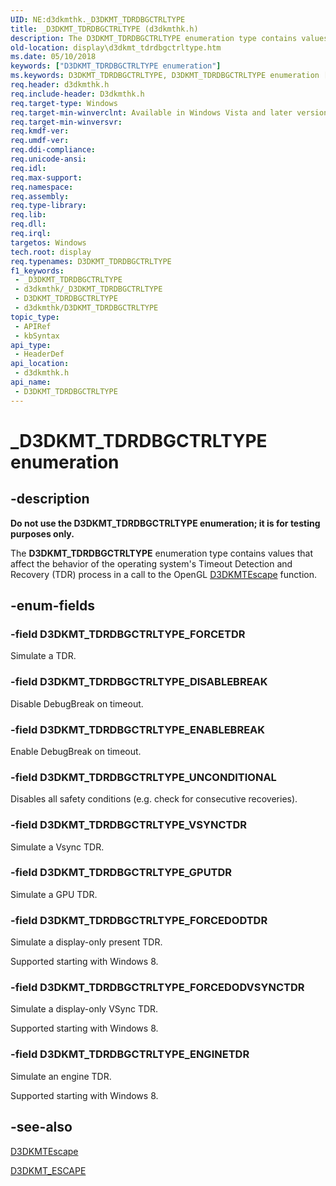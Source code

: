```yaml
---
UID: NE:d3dkmthk._D3DKMT_TDRDBGCTRLTYPE
title: _D3DKMT_TDRDBGCTRLTYPE (d3dkmthk.h)
description: The D3DKMT_TDRDBGCTRLTYPE enumeration type contains values that affect the behavior of the operating system's Timeout Detection and Recovery (TDR) process in a call to the OpenGL D3DKMTEscape function.
old-location: display\d3dkmt_tdrdbgctrltype.htm
ms.date: 05/10/2018
keywords: ["D3DKMT_TDRDBGCTRLTYPE enumeration"]
ms.keywords: D3DKMT_TDRDBGCTRLTYPE, D3DKMT_TDRDBGCTRLTYPE enumeration [Display Devices], D3DKMT_TDRDBGCTRLTYPE_DISABLEBREAK, D3DKMT_TDRDBGCTRLTYPE_ENABLEBREAK, D3DKMT_TDRDBGCTRLTYPE_ENGINETDR, D3DKMT_TDRDBGCTRLTYPE_FORCEDODTDR, D3DKMT_TDRDBGCTRLTYPE_FORCEDODVSYNCTDR, D3DKMT_TDRDBGCTRLTYPE_FORCETDR, D3DKMT_TDRDBGCTRLTYPE_GPUTDR, D3DKMT_TDRDBGCTRLTYPE_UNCONDITIONAL, D3DKMT_TDRDBGCTRLTYPE_VSYNCTDR, OpenGL_Structs_7c8128ed-aa43-4943-bc1f-948da6163316.xml, _D3DKMT_TDRDBGCTRLTYPE, d3dkmthk/D3DKMT_TDRDBGCTRLTYPE, d3dkmthk/D3DKMT_TDRDBGCTRLTYPE_DISABLEBREAK, d3dkmthk/D3DKMT_TDRDBGCTRLTYPE_ENABLEBREAK, d3dkmthk/D3DKMT_TDRDBGCTRLTYPE_ENGINETDR, d3dkmthk/D3DKMT_TDRDBGCTRLTYPE_FORCEDODTDR, d3dkmthk/D3DKMT_TDRDBGCTRLTYPE_FORCEDODVSYNCTDR, d3dkmthk/D3DKMT_TDRDBGCTRLTYPE_FORCETDR, d3dkmthk/D3DKMT_TDRDBGCTRLTYPE_GPUTDR, d3dkmthk/D3DKMT_TDRDBGCTRLTYPE_UNCONDITIONAL, d3dkmthk/D3DKMT_TDRDBGCTRLTYPE_VSYNCTDR, display.d3dkmt_tdrdbgctrltype
req.header: d3dkmthk.h
req.include-header: D3dkmthk.h
req.target-type: Windows
req.target-min-winverclnt: Available in Windows Vista and later versions of the Windows operating systems.
req.target-min-winversvr: 
req.kmdf-ver: 
req.umdf-ver: 
req.ddi-compliance: 
req.unicode-ansi: 
req.idl: 
req.max-support: 
req.namespace: 
req.assembly: 
req.type-library: 
req.lib: 
req.dll: 
req.irql: 
targetos: Windows
tech.root: display
req.typenames: D3DKMT_TDRDBGCTRLTYPE
f1_keywords:
 - _D3DKMT_TDRDBGCTRLTYPE
 - d3dkmthk/_D3DKMT_TDRDBGCTRLTYPE
 - D3DKMT_TDRDBGCTRLTYPE
 - d3dkmthk/D3DKMT_TDRDBGCTRLTYPE
topic_type:
 - APIRef
 - kbSyntax
api_type:
 - HeaderDef
api_location:
 - d3dkmthk.h
api_name:
 - D3DKMT_TDRDBGCTRLTYPE
---
```


# _D3DKMT_TDRDBGCTRLTYPE enumeration


## -description

<b>Do not use the D3DKMT_TDRDBGCTRLTYPE enumeration; it is for testing purposes only.</b>

The <b>D3DKMT_TDRDBGCTRLTYPE</b> enumeration type contains values that affect the behavior of the operating system's Timeout Detection and Recovery (TDR) process in a call to the OpenGL <a href="/windows-hardware/drivers/ddi/d3dkmthk/nf-d3dkmthk-d3dkmtescape">D3DKMTEscape</a> function.

## -enum-fields

### -field D3DKMT_TDRDBGCTRLTYPE_FORCETDR

Simulate a TDR.

### -field D3DKMT_TDRDBGCTRLTYPE_DISABLEBREAK

Disable DebugBreak on timeout.

### -field D3DKMT_TDRDBGCTRLTYPE_ENABLEBREAK

Enable DebugBreak on timeout.

### -field D3DKMT_TDRDBGCTRLTYPE_UNCONDITIONAL

Disables all safety conditions (e.g. check for consecutive recoveries).

### -field D3DKMT_TDRDBGCTRLTYPE_VSYNCTDR

Simulate a Vsync TDR.

### -field D3DKMT_TDRDBGCTRLTYPE_GPUTDR

Simulate a GPU TDR.

### -field D3DKMT_TDRDBGCTRLTYPE_FORCEDODTDR

Simulate a display-only present TDR.

Supported starting with Windows 8.

### -field D3DKMT_TDRDBGCTRLTYPE_FORCEDODVSYNCTDR

Simulate a display-only VSync TDR.

Supported starting with Windows 8.

### -field D3DKMT_TDRDBGCTRLTYPE_ENGINETDR

Simulate an engine TDR.

Supported starting with Windows 8.

## -see-also

<a href="/windows-hardware/drivers/ddi/d3dkmthk/nf-d3dkmthk-d3dkmtescape">D3DKMTEscape</a>



<a href="/windows-hardware/drivers/ddi/d3dkmthk/ns-d3dkmthk-_d3dkmt_escape">D3DKMT_ESCAPE</a>
